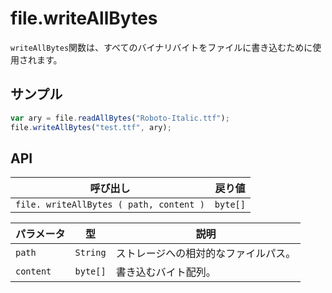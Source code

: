 # file.writeAllBytes

`writeAllBytes`関数は、すべてのバイナリバイトをファイルに書き込むために使用されます。

## サンプル

```javascript
var ary = file.readAllBytes("Roboto-Italic.ttf");
file.writeAllBytes("test.ttf", ary);

```

## API

| 呼び出し | 戻り値 |
|---|---|
| `file. writeAllBytes ( path, content )` | `byte[]` |

| パラメータ | 型 | 説明 |
|---|---|---|
| `path` | `String` | ストレージへの相対的なファイルパス。 |
| `content` | `byte[]` | 書き込むバイト配列。 |